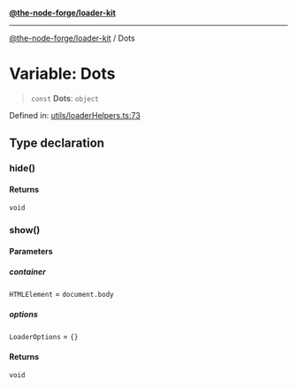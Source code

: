 [**@the-node-forge/loader-kit**](../README.md)

---

[@the-node-forge/loader-kit](../globals.md) / Dots

# Variable: Dots

> `const` **Dots**: `object`

Defined in:
[utils/loaderHelpers.ts:73](https://github.com/The-Node-Forge/loader-kit/blob/559e38d73fb510c3fd742669b127bb9fc0faa185/src/utils/loaderHelpers.ts#L73)

## Type declaration

### hide()

#### Returns

`void`

### show()

#### Parameters

##### container

`HTMLElement` = `document.body`

##### options

`LoaderOptions` = `{}`

#### Returns

`void`
